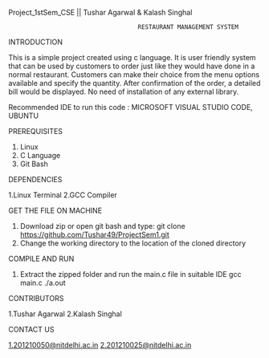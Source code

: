 Project_1stSem_CSE || Tushar Agarwal &amp; Kalash Singhal

                                        RESTAURANT MANAGEMENT SYSTEM

INTRODUCTION

This is a simple project created using c language. It is user friendly system that can be used by customers to order just like they would have done in a normal restaurant. Customers can make their choice from the menu options available and specify the quantity. After confirmation of the order, a detailed bill would be displayed. No need of installation of any external library.

Recommended IDE  to run this code : MICROSOFT VISUAL STUDIO CODE, UBUNTU

PREREQUISITES

1. Linux
2. C Language
3. Git Bash

DEPENDENCIES

1.Linux Terminal 
2.GCC Compiler

GET THE FILE ON MACHINE

1. Download zip or open git bash and type: git clone https://github.com/Tushar49/ProjectSem1.git
2. Change the working directory to the location of the cloned directory

COMPILE AND RUN

1. Extract the zipped folder and run the main.c file in suitable IDE 
  gcc main.c
  ./a.out


CONTRIBUTORS

1.Tushar Agarwal
2.Kalash Singhal

CONTACT US

1.201210050@nitdelhi.ac.in
2.201210025@nitdelhi.ac.in



